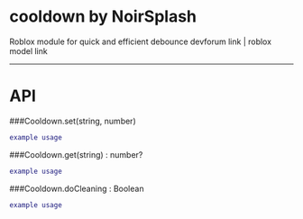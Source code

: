 # cooldown by NoirSplash
Roblox module for quick and efficient debounce
devforum link | roblox model link

---
# API

###Cooldown.set(string, number)
```lua
example usage
```

###Cooldown.get(string) : number?
```lua
example usage
```

###Cooldown.doCleaning : Boolean
```lua
example usage
```
